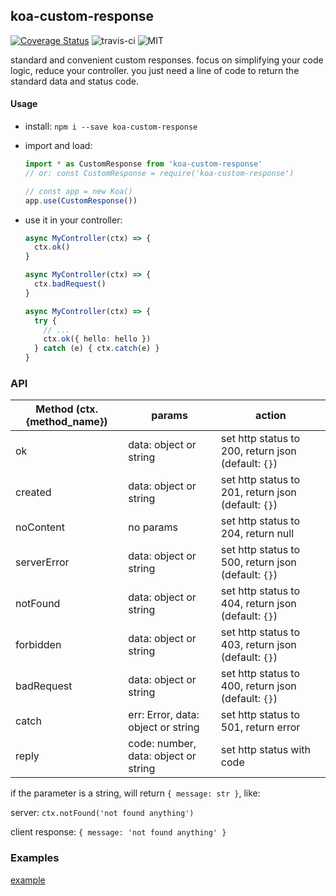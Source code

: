 ## koa-custom-response
[![Coverage Status](https://coveralls.io/repos/github/DhyanaChina/koa-custom-response/badge.svg?branch=master)](https://coveralls.io/github/DhyanaChina/koa-custom-response?branch=master)
![travis-ci](https://travis-ci.org/DhyanaChina/koa-custom-response.svg?branch=master)
![MIT](https://img.shields.io/github/license/mashape/apistatus.svg?style=flat-square)

standard and convenient custom responses.
focus on simplifying your code logic, reduce your controller. you just need a line of code to return the standard data and status code.

#### Usage

- install: `npm i --save koa-custom-response`

- import and load:

  ```typescript
  import * as CustomResponse from 'koa-custom-response'
  // or: const CustomResponse = require('koa-custom-response')

  // const app = new Koa()
  app.use(CustomResponse())
  ```

- use it in your controller:

  ```typescript
  async MyController(ctx) => {
    ctx.ok()
  }

  async MyController(ctx) => {
    ctx.badRequest()
  }

  async MyController(ctx) => {
    try {
      // ...
      ctx.ok({ hello: hello })
    } catch (e) { ctx.catch(e) }
  }
  ```

### API

| Method (ctx.{method_name}) | params | action |
| -------  | -----   | ---- |
| ok          | data: object or string      | set http status to 200, return json (default: `{}`) |
| created     | data: object or string      | set http status to 201, return json (default: `{}`) |
| noContent   | no params                    | set http status to 204, return null                 |
| serverError | data: object or string      | set http status to 500, return json (default: `{}`) |
| notFound    | data: object or string      | set http status to 404, return json (default: `{}`) |
| forbidden   | data: object or string      | set http status to 403, return json (default: `{}`) |
| badRequest  | data: object or string      | set http status to 400, return json (default: `{}`) |
| catch       | err: Error, data: object or string      | set http status to 501, return error |
| reply       | code: number, data: object or string    | set http status with code |

if the parameter is a string, will return `{ message: str }`, like:

server: `ctx.notFound('not found anything')`

client response: `{ message: 'not found anything' }`

### Examples
[example](https://github.com/DhyanaChina/koa-custom-response/tree/master/examples)

